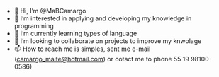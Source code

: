- 👋 Hi, I’m @MaBCamargo
- 👀 I’m interested in applying and developing my knowledge in programming
- 🌱 I’m currently learning types of language
- 💞️ I’m looking to collaborate on projects to improve my knwolage
- 📫 How to reach me is simples, sent me e-mail (camargo_maite@hotmail.com) or cotact me to phone 55 19 98100-0586)

<!---
MaBCamargo/MaBCamargo is a ✨ special ✨ repository because its `README.md` (this file) appears on your GitHub profile.
You can click the Preview link to take a look at your changes.
--->
